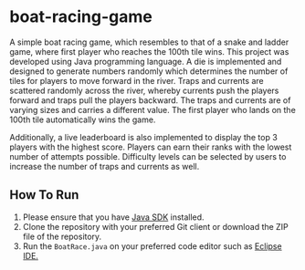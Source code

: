 # boat-racing-game

A simple boat racing game, which resembles to that of a snake and ladder game, where first player who reaches the 100th tile wins. This project was developed using Java programming language. A die is implemented and designed to generate numbers randomly which determines the number of tiles for players to move forward in the river. Traps and currents are scattered randomly across the river, whereby currents push the players forward and traps pull the players backward. The traps and currents are of varying sizes and carries a different value. The first player who lands on the 100th tile automatically wins the game. 

Additionally, a live leaderboard is also implemented to display the top 3 players with the highest score. Players can earn their ranks with the lowest number of attempts possible. Difficulty levels can be selected by users to increase the number of traps and currents as well.

## How To Run
1. Please ensure that you have [Java SDK](https://www.oracle.com/java/technologies/downloads/#java17) installed.
2. Clone the repository with your preferred Git client or download the ZIP file of the repository.
3. Run the `BoatRace.java` on your preferred code editor such as [Eclipse IDE.](https://www.eclipse.org/downloads/packages/release/kepler/sr1/eclipse-ide-java-developers)
